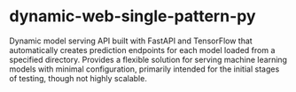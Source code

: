 # dynamic-web-single-pattern-py
Dynamic model serving API built with FastAPI and TensorFlow that automatically creates prediction endpoints for each model loaded from a specified directory. Provides a flexible solution for serving machine learning models with minimal configuration, primarily intended for the initial stages of testing, though not highly scalable.

